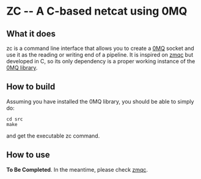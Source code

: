 ZC -- A C-based netcat using 0MQ
================================


What it does
------------

zc is a command line interface that allows you to create a [0MQ][2] socket and use it as the reading or writing end of a pipeline.  It is inspired on [zmqc][1] but developed in C, so its only dependency is a proper working instance of the [0MQ library][3].


How to build
------------

Assuming you have installed the 0MQ library, you should be able to simply do:

    cd src
    make

and get the executable zc command.


How to use
----------

**To Be Completed**.  In the meantime, please check [zmqc][1].


[1]: https://github.com/zacharyvoase/zmqc   "zmqc"
[2]: http://www.zeromq.org/                 "0MQ"
[3]: https://github.com/zeromq/libzmq       "0MQ library"
